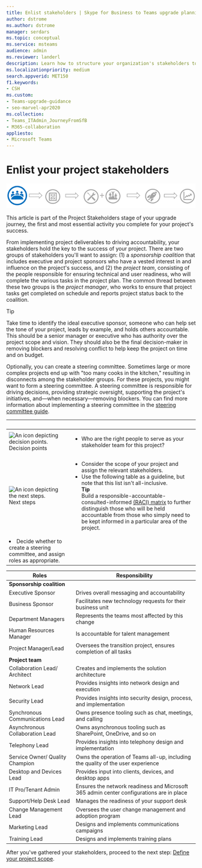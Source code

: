 ```yaml
---
title: Enlist stakeholders | Skype for Business to Teams upgrade planning
author: dstrome
ms.author: dstrome
manager: serdars
ms.topic: conceptual
ms.service: msteams
audience: admin
ms.reviewer: landerl
description: Learn how to structure your organization's stakeholders to ensure that the Microsoft Teams upgrade is successful. 
ms.localizationpriority: medium
search.appverid: MET150
f1.keywords:
- CSH
ms.custom:
- Teams-upgrade-guidance
- seo-marvel-apr2020
ms.collection: 
- Teams_ITAdmin_JourneyFromSfB
- M365-collaboration
appliesto:
- Microsoft Teams
---
```


# Enlist your project stakeholders

![Illustration showing the stakeholder state of the upgrade journey.](media/upgrade-banner-stakeholders.png "Stages of the upgrade journey, with emphasis on gathering your team of project stakeholders")

This article is part of the Project Stakeholders stage of your upgrade journey, the first and most essential activity you complete for your project's success.

From implementing project deliverables to driving accountability, your stakeholders hold the key to the success of your project. There are two groups of stakeholders you'll want to assign: (1) a _sponsorship coalition_ that includes executive and project sponsors who have a vested interest in and influence on the project's success, and (2) the _project team_, consisting of the people responsible for ensuring technical and user readiness, who will complete the various tasks in the project plan. The common thread between these two groups is the _project manager_, who works to ensure that project tasks get completed on schedule and reports project status back to the coalition.

> [!Tip]
> Take time to identify the ideal executive sponsor, someone who can help set the tone of your project, leads by example, and holds others accountable. This should be a senior manager or executive who has authority over the project scope and vision. They should also be the final decision-maker in removing blockers and resolving conflict to help keep the project on time and on budget.

Optionally, you can create a steering committee. Sometimes large or more complex projects end up with "too many cooks in the kitchen," resulting in disconnects among the stakeholder groups. For these projects, you might want to form a steering committee. A steering committee is responsible for driving decisions, providing strategic oversight, supporting the project's initiatives, and—when necessary—removing blockers. You can find more information about implementing a steering committee in the [steering committee guide](./envision-steering-committee-complete-guide.md).

|&nbsp; |&nbsp; |
|---|---|
| ![An icon depicting decision points.](media/audio_conferencing_image7.png) <br/>Decision points | <ul><li>Who are the right people to serve as your stakeholder team for this project?</li></ul> |
| ![An icon depicting the next steps.](media/audio_conferencing_image9.png)<br/>Next steps | <ul><li>Consider the scope of your project and assign the relevant stakeholders.</li><li>Use the following table as a guideline, but note that this list isn't all-inclusive.<br><strong>Tip</strong><br>Build a responsible-accountable-consulted-informed [(RACI) matrix](https://en.wikipedia.org/wiki/Responsibility_assignment_matrix) to further distinguish those who will be held accountable from those who simply need to be kept informed in a particular area of the project.</li> |
| <li>Decide whether to create a steering committee, and assign roles as appropriate.</li></ul> | |

| Roles | Responsibility |
|---|---|
| **Sponsorship coalition** | |
| Executive Sponsor | Drives overall messaging and accountability |
| Business Sponsor | Facilitates new technology requests for their business unit |
| Department Managers | Represents the teams most affected by this change |
| Human Resources Manager | Is accountable for talent management |
| Project Manager/Lead | Oversees the transition project, ensures completion of all tasks |
| **Project team** | |
| Collaboration Lead/ Architect | Creates and implements the solution architecture |
| Network Lead | Provides insights into network design and execution |
| Security Lead | Provides insights into security design, process, and implementation |
| Synchronous Communications Lead | Owns presence tooling such as chat, meetings, and calling |
| Asynchronous Collaboration Lead | Owns asynchronous tooling such as SharePoint, OneDrive, and so on |
| Telephony Lead | Provides insights into telephony design and implementation |
| Service Owner/ Quality Champion | Owns the operation of Teams all-up, including the quality of the user experience |
| Desktop and Devices Lead | Provides input into clients, devices, and desktop apps |
| IT Pro/Tenant Admin | Ensures the network readiness and Microsoft 365 admin center configurations are in place |
| Support/Help Desk Lead | Manages the readiness of your support desk |
| Change Management Lead | Oversees the user change management and adoption program |
| Marketing Lead | Designs and implements communications campaigns |
| Training Lead | Designs and implements training plans |

After you've gathered your stakeholders, proceed to the next step: [Define your project scope](./upgrade-define-project-scope.md).